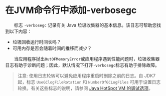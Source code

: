 # 在JVM命令行中添加-verbosegc

&emsp;&emsp;标志 `-verbosegc` 记录有关 Java 垃圾收集器的基本信息。该日志可帮助您找到以下内容：

- 垃圾回收运行时间长吗？
- 可用内存是否会随着时间的推移而减少？

&emsp;&emsp;当应用程序抛出`OutOFMemoryError`或应用程序遇到性能问题时，垃圾收集器日志有助于诊断问题；因此，默认情况下打开`-verbosegc`标志有助于排除故障。

> 注意: 使用日志轮转可以避免应用程序重启时删除之前的日志。自 JDK7 起，标志 `UseGClogFileRotation` 和 `NumberOfGCLogFiles` 可用于设置日志轮换。有关这些标志的说明，请参阅 [Java HotSpot VM 的调试选项](https://www.oracle.com/java/technologies/javase/vmoptions-jsp.html)。